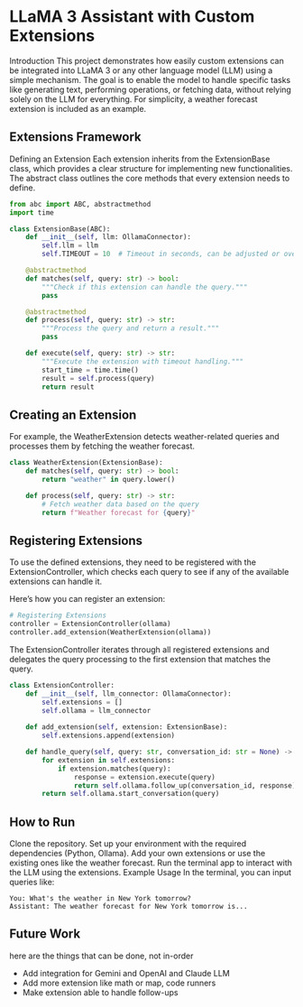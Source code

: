 # LLaMA 3 Assistant with Custom Extensions
Introduction
This project demonstrates how easily custom extensions can be integrated into LLaMA 3 or any other language model (LLM) using a simple mechanism. The goal is to enable the model to handle specific tasks like generating text, performing operations, or fetching data, without relying solely on the LLM for everything. For simplicity, a weather forecast extension is included as an example.

## Extensions Framework
Defining an Extension
Each extension inherits from the ExtensionBase class, which provides a clear structure for implementing new functionalities. The abstract class outlines the core methods that every extension needs to define.

```python
from abc import ABC, abstractmethod
import time

class ExtensionBase(ABC):
    def __init__(self, llm: OllamaConnector):
        self.llm = llm
        self.TIMEOUT = 10  # Timeout in seconds, can be adjusted or overridden

    @abstractmethod
    def matches(self, query: str) -> bool:
        """Check if this extension can handle the query."""
        pass

    @abstractmethod
    def process(self, query: str) -> str:
        """Process the query and return a result."""
        pass

    def execute(self, query: str) -> str:
        """Execute the extension with timeout handling."""
        start_time = time.time()
        result = self.process(query)
        return result
```
## Creating an Extension
For example, the WeatherExtension detects weather-related queries and processes them by fetching the weather forecast.

```python
class WeatherExtension(ExtensionBase):
    def matches(self, query: str) -> bool:
        return "weather" in query.lower()

    def process(self, query: str) -> str:
        # Fetch weather data based on the query
        return f"Weather forecast for {query}"
```
## Registering Extensions
To use the defined extensions, they need to be registered with the ExtensionController, which checks each query to see if any of the available extensions can handle it.

Here’s how you can register an extension:

```python
# Registering Extensions
controller = ExtensionController(ollama)
controller.add_extension(WeatherExtension(ollama))
```
The ExtensionController iterates through all registered extensions and delegates the query processing to the first extension that matches the query.

```python
class ExtensionController:
    def __init__(self, llm_connector: OllamaConnector):
        self.extensions = []
        self.ollama = llm_connector
    
    def add_extension(self, extension: ExtensionBase):
        self.extensions.append(extension)

    def handle_query(self, query: str, conversation_id: str = None) -> str:
        for extension in self.extensions:
            if extension.matches(query):
                response = extension.execute(query)
                return self.ollama.follow_up(conversation_id, response)
        return self.ollama.start_conversation(query)
```
## How to Run
Clone the repository.
Set up your environment with the required dependencies (Python, Ollama).
Add your own extensions or use the existing ones like the weather forecast.
Run the terminal app to interact with the LLM using the extensions.
Example Usage
In the terminal, you can input queries like:

```shell
You: What's the weather in New York tomorrow?
Assistant: The weather forecast for New York tomorrow is...
```
## Future Work
here are the things that can be done, not in-order 
* Add integration for Gemini and OpenAI and Claude LLM
* Add more extension like math or map, code runners
* Make extension able to handle follow-ups